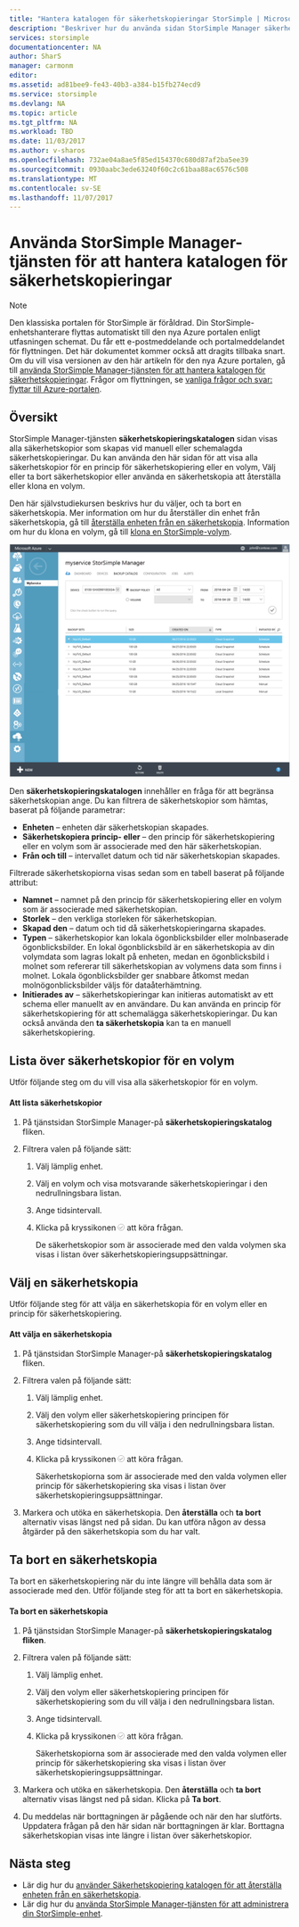 ```yaml
---
title: "Hantera katalogen för säkerhetskopieringar StorSimple | Microsoft Docs"
description: "Beskriver hur du använda sidan StorSimple Manager säkerhetskopieringskatalogen listan, Välj och ta bort säkerhetskopior för en volym."
services: storsimple
documentationcenter: NA
author: SharS
manager: carmonm
editor: 
ms.assetid: ad81bee9-fe43-40b3-a384-b15fb274ecd9
ms.service: storsimple
ms.devlang: NA
ms.topic: article
ms.tgt_pltfrm: NA
ms.workload: TBD
ms.date: 11/03/2017
ms.author: v-sharos
ms.openlocfilehash: 732ae04a8ae5f85ed154370c680d87af2ba5ee39
ms.sourcegitcommit: 0930aabc3ede63240f60c2c61baa88ac6576c508
ms.translationtype: MT
ms.contentlocale: sv-SE
ms.lasthandoff: 11/07/2017
---
```

# <a name="use-the-storsimple-manager-service-to-manage-your-backup-catalog"></a>Använda StorSimple Manager-tjänsten för att hantera katalogen för säkerhetskopieringar
> [!NOTE]
> Den klassiska portalen för StorSimple är föråldrad. Din StorSimple-enhetshanterare flyttas automatiskt till den nya Azure portalen enligt utfasningen schemat. Du får ett e-postmeddelande och portalmeddelandet för flyttningen. Det här dokumentet kommer också att dragits tillbaka snart. Om du vill visa versionen av den här artikeln för den nya Azure portalen, gå till [använda StorSimple Manager-tjänsten för att hantera katalogen för säkerhetskopieringar](storsimple-8000-manage-backup-catalog.md). Frågor om flyttningen, se [vanliga frågor och svar: flyttar till Azure-portalen](storsimple-8000-move-azure-portal-faq.md).

## <a name="overview"></a>Översikt
StorSimple Manager-tjänsten **säkerhetskopieringskatalogen** sidan visas alla säkerhetskopior som skapas vid manuell eller schemalagda säkerhetskopieringar. Du kan använda den här sidan för att visa alla säkerhetskopior för en princip för säkerhetskopiering eller en volym, Välj eller ta bort säkerhetskopior eller använda en säkerhetskopia att återställa eller klona en volym.

Den här självstudiekursen beskrivs hur du väljer, och ta bort en säkerhetskopia. Mer information om hur du återställer din enhet från säkerhetskopia, gå till [återställa enheten från en säkerhetskopia](storsimple-restore-from-backup-set.md). Information om hur du klona en volym, gå till [klona en StorSimple-volym](storsimple-clone-volume.md).

![Säkerhetskopieringskatalogen](./media/storsimple-manage-backup-catalog/backupcatalog.png) 

Den **säkerhetskopieringskatalogen** innehåller en fråga för att begränsa säkerhetskopian ange. Du kan filtrera de säkerhetskopior som hämtas, baserat på följande parametrar:

* **Enheten** – enheten där säkerhetskopian skapades.
* **Säkerhetskopiera princip- eller** – den princip för säkerhetskopiering eller en volym som är associerade med den här säkerhetskopian.
* **Från och till** – intervallet datum och tid när säkerhetskopian skapades.

Filtrerade säkerhetskopiorna visas sedan som en tabell baserat på följande attribut:

* **Namnet** – namnet på den princip för säkerhetskopiering eller en volym som är associerade med säkerhetskopian.
* **Storlek** – den verkliga storleken för säkerhetskopian.
* **Skapad den** – datum och tid då säkerhetskopieringarna skapades. 
* **Typen** – säkerhetskopior kan lokala ögonblicksbilder eller molnbaserade ögonblicksbilder. En lokal ögonblicksbild är en säkerhetskopia av din volymdata som lagras lokalt på enheten, medan en ögonblicksbild i molnet som refererar till säkerhetskopian av volymens data som finns i molnet. Lokala ögonblicksbilder ger snabbare åtkomst medan molnögonblicksbilder väljs för dataåterhämtning.
* **Initierades av** – säkerhetskopieringar kan initieras automatiskt av ett schema eller manuellt av en användare. Du kan använda en princip för säkerhetskopiering för att schemalägga säkerhetskopieringar. Du kan också använda den **ta säkerhetskopia** kan ta en manuell säkerhetskopiering.

## <a name="list-backup-sets-for-a-volume"></a>Lista över säkerhetskopior för en volym
Utför följande steg om du vill visa alla säkerhetskopior för en volym.

#### <a name="to-list-backup-sets"></a>Att lista säkerhetskopior
1. På tjänstsidan StorSimple Manager-på **säkerhetskopieringskatalog** fliken.
2. Filtrera valen på följande sätt:
   
   1. Välj lämplig enhet.
   2. Välj en volym och visa motsvarande säkerhetskopieringar i den nedrullningsbara listan.
   3. Ange tidsintervall.
   4. Klicka på kryssikonen ![Kryssikon](./media/storsimple-manage-backup-catalog/HCS_CheckIcon.png) att köra frågan.
      
      De säkerhetskopior som är associerade med den valda volymen ska visas i listan över säkerhetskopieringsuppsättningar.

## <a name="select-a-backup-set"></a>Välj en säkerhetskopia
Utför följande steg för att välja en säkerhetskopia för en volym eller en princip för säkerhetskopiering.

#### <a name="to-select-a-backup-set"></a>Att välja en säkerhetskopia
1. På tjänstsidan StorSimple Manager-på **säkerhetskopieringskatalog** fliken.
2. Filtrera valen på följande sätt:
   
   1. Välj lämplig enhet.
   2. Välj den volym eller säkerhetskopiering principen för säkerhetskopiering som du vill välja i den nedrullningsbara listan.
   3. Ange tidsintervall.
   4. Klicka på kryssikonen ![Kryssikon](./media/storsimple-manage-backup-catalog/HCS_CheckIcon.png) att köra frågan.
      
      Säkerhetskopiorna som är associerade med den valda volymen eller princip för säkerhetskopiering ska visas i listan över säkerhetskopieringsuppsättningar.
3. Markera och utöka en säkerhetskopia. Den **återställa** och **ta bort** alternativ visas längst ned på sidan. Du kan utföra någon av dessa åtgärder på den säkerhetskopia som du har valt.

## <a name="delete-a-backup-set"></a>Ta bort en säkerhetskopia
Ta bort en säkerhetskopiering när du inte längre vill behålla data som är associerade med den. Utför följande steg för att ta bort en säkerhetskopia.

#### <a name="to-delete-a-backup-set"></a>Ta bort en säkerhetskopia
1. På tjänstsidan StorSimple Manager-på **säkerhetskopieringskatalog fliken**.
2. Filtrera valen på följande sätt:
   
   1. Välj lämplig enhet.
   2. Välj den volym eller säkerhetskopiering principen för säkerhetskopiering som du vill välja i den nedrullningsbara listan.
   3. Ange tidsintervall.
   4. Klicka på kryssikonen ![Kryssikon](./media/storsimple-manage-backup-catalog/HCS_CheckIcon.png) att köra frågan.
      
      Säkerhetskopiorna som är associerade med den valda volymen eller princip för säkerhetskopiering ska visas i listan över säkerhetskopieringsuppsättningar.
3. Markera och utöka en säkerhetskopia. Den **återställa** och **ta bort** alternativ visas längst ned på sidan. Klicka på **Ta bort**.
4. Du meddelas när borttagningen är pågående och när den har slutförts. Uppdatera frågan på den här sidan när borttagningen är klar. Borttagna säkerhetskopian visas inte längre i listan över säkerhetskopior.

## <a name="next-steps"></a>Nästa steg
* Lär dig hur du [använder Säkerhetskopiering katalogen för att återställa enheten från en säkerhetskopia](storsimple-restore-from-backup-set.md).
* Lär dig hur du [använda StorSimple Manager-tjänsten för att administrera din StorSimple-enhet](storsimple-manager-service-administration.md).

